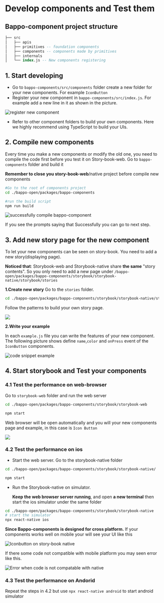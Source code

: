 # Develop components and Test them

## Bappo-component project structure

```sql
├── src
│   ├── apis
│   ├── primitives -- foundation components
│   ├── components -- components made by primitives
│   ├── internals
│   └── index.js -- New components registering
```

## 1. Start developing

* Go to `bappo-components/src/components` folder create a new folder for your new components. For example `IconButton`
* Register your new component in `bappo-components/src/index.js`. For example add a new line in it as shown in the picture.

![register new component](../.gitbook/assets/image%20%287%29.png)

* Refer to other component folders to build your own components. Here we highly recommend using TypeScript to build your UIs.

## 2. Compile new components

Every time you make a new components or modify the old one, you need to compile the code first before you test it on Story-book-web. Go to `bappo-components` folder and build it

**Remember to close you story-book-web**/native project before compile new components

```bash
#Go to the root of components project
cd ./bappo-open/packages/bappo-components

#run the build script
npm run build
```

![successfully compile bappo-component](../.gitbook/assets/image%20%2814%29.png)

If you see the prompts saying that Successfully you can go to next step.

## 3. Add new story page for the new component

To let your new components can be seen on story-book. You need to add a new story\(displaying page\).

**Noticed that**: Storybook-web and Storybook-native share **the same** "story contents". So you only need to add a new page under `/bappo-open/packages/bappo-components/storybook/storybook-native/storybook/stories`

**1.Create new story** Go to the `stories` folder.

```bash
cd ./bappo-open/packages/bappo-components/storybook/storybook-native/storybook/stories
```

Follow the patterns to build your own story page.

![](../.gitbook/assets/image%20%2811%29.png)

**2.Write your example**

In each `example.js` file you can write the features of your new component. The following picture shows define `name`,`color` and `onPress` event of the `IconButton` components.

![code snippet example ](../.gitbook/assets/image%20%2810%29.png)

## 4. Start storybook and Test your components

### 4.1 Test the performance on web-browser



Go to `storybook-web` folder and run the web server

```bash
cd ./bappo-open/packages/bappo-components/storybook/storybook-web

npm start
```

Web browser will be open automatically and you will your new components page and example, in this case is `Icon Button`

![](../.gitbook/assets/image%20%2815%29.png)

### 4.2 Test the performance on ios



* Start the web server. Go to the storybook-native folder

```bash
cd ./bappo-open/packages/bappo-components/storybook/storybook-native/

npm start
```



* Run the Storybook-native on  simulator. 

  **Keep the web browser server running**, and open **a new  terminal** then start the ios simulator under the same folder

```bash
cd ./bappo-open/packages/bappo-components/storybook/storybook-native
# start the simulator
npx react-native ios
```

**Since Bappo-components is designed for cross platform.** If your components works well on mobile your will see your UI like this

![Iconbutton on story-book native](../.gitbook/assets/image%20%288%29.png)

If there some code not compatible with mobile platform you may seen error like this.

![Error when code is not compatable with native](../.gitbook/assets/image%20%289%29.png)

### 4.3 Test the performance on Andorid

Repeat the steps in 4.2 but use `npx react-native android` to start android simulator

